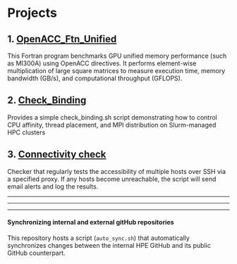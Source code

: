 # Projects

## 1. [OpenACC_Ftn_Unified](https://github.com/PourroyJean/HPC_Playground/tree/master/OpenACC_Ftn_Unified)  
This Fortran program benchmarks GPU unified memory performance (such as MI300A) using OpenACC directives. It performs element-wise multiplication of large square matrices to measure execution time, memory bandwidth (GB/s), and computational throughput (GFLOPS).

## 2. [Check_Binding](./Check_Binding)
Provides a simple check_binding.sh script demonstrating how to control CPU affinity, thread placement, and MPI distribution on Slurm-managed HPC clusters

## 3. [Connectivity check](.Connectivity_check)
Checker that regularly tests the accessibility of multiple hosts over SSH via a specified proxy. If any hosts become unreachable, the script will send email alerts and log the results.


---------
---------
---------

#### Synchronizing internal and external gitHub repositories

This repository hosts a script (`auto_sync.sh`) that automatically synchronizes changes between the internal HPE GitHub and its public GitHub counterpart.

